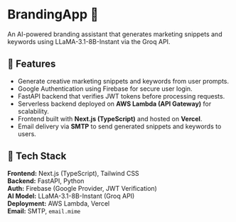 # BrandingApp 🚀  
An AI-powered branding assistant that generates marketing snippets and keywords using LLaMA-3.1-8B-Instant via the Groq API.

## 🧠 Features
- Generate creative marketing snippets and keywords from user prompts.  
- Google Authentication using Firebase for secure user login.  
- FastAPI backend that verifies JWT tokens before processing requests.  
- Serverless backend deployed on **AWS Lambda (API Gateway)** for scalability.  
- Frontend built with **Next.js (TypeScript)** and hosted on **Vercel**.  
- Email delivery via **SMTP** to send generated snippets and keywords to users.

## 🧩 Tech Stack
**Frontend:** Next.js (TypeScript), Tailwind CSS  
**Backend:** FastAPI, Python  
**Auth:** Firebase (Google Provider, JWT Verification)  
**AI Model:** LLaMA-3.1-8B-Instant (Groq API)  
**Deployment:** AWS Lambda, Vercel  
**Email:** SMTP, `email.mime`